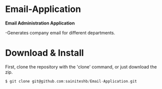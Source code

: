 # Email-Application

**Email Administration Application** 

-Generates company email  for different departments.

# Download & Install
First, clone the repository with the 'clone' command, or just download the zip.
```C
$ git clone git@github.com:sainiteshb/Email-Application.git 
```
 
